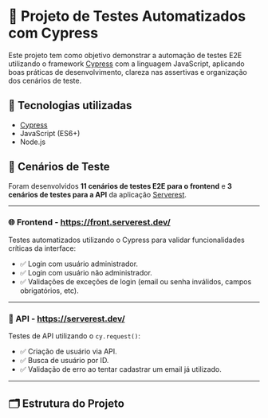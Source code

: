 # 📌 Projeto de Testes Automatizados com Cypress

Este projeto tem como objetivo demonstrar a automação de testes E2E utilizando o framework [Cypress](https://www.cypress.io/) com a linguagem JavaScript, aplicando boas práticas de desenvolvimento, clareza nas assertivas e organização dos cenários de teste.

## 🚀 Tecnologias utilizadas

- [Cypress](https://docs.cypress.io/)
- JavaScript (ES6+)
- Node.js

## 🧪 Cenários de Teste

Foram desenvolvidos **11 cenários de testes E2E para o frontend** e **3 cenários de testes para a API** da aplicação [Serverest](https://serverest.dev/).

---

### 🌐 Frontend - https://front.serverest.dev/

Testes automatizados utilizando o Cypress para validar funcionalidades críticas da interface:

- ✅ Login com usuário administrador.
- ✅ Login com usuário não administrador.
- ✅ Validações de exceções de login (email ou senha inválidos, campos obrigatórios, etc).

---

### 📡 API - https://serverest.dev/

Testes de API utilizando o `cy.request()`:

- ✅ Criação de usuário via API.
- ✅ Busca de usuário por ID.
- ✅ Validação de erro ao tentar cadastrar um email já utilizado.

---

## 🗂 Estrutura do Projeto


